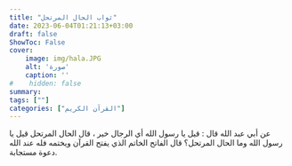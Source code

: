 ```yaml
---
title: "ثواب الحال المرتحل"
date: 2023-06-04T01:21:13+03:00
draft: false
ShowToc: False
cover:
    image: img/hala.JPG
    alt: 'صورة'
    caption: ''
#    hidden: false
summary: 
tags: [""]
categories: ["القرآن الكريم"]
---
```

عن أبي عبد الله
قال : قيل يا رسول الله أي الرجال خير ، قال الحال المرتحل قيل يا رسول الله
وما الحال المرتحل؟ قال الفاتح الخاتم الذي يفتح القرآن ويختمه فله
عند الله دعوة مستجابة.

